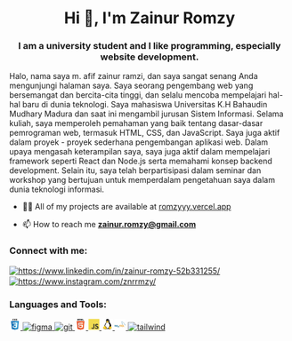 <h1 align="center">Hi 👋, I'm Zainur Romzy</h1>
<h3 align="center">I am a university student and I like programming, especially website development.</h3>

<p>Halo, nama saya m. afif zainur ramzi, dan saya sangat senang Anda mengunjungi halaman saya. Saya seorang pengembang web yang bersemangat dan bercita-cita tinggi, dan selalu mencoba mempelajari hal-hal baru di dunia teknologi. Saya mahasiswa Universitas K.H Bahaudin Mudhary Madura dan saat ini mengambil jurusan Sistem Informasi. Selama kuliah, saya memperoleh pemahaman yang baik tentang dasar-dasar pemrograman web, termasuk HTML, CSS, dan JavaScript. Saya juga aktif dalam proyek - proyek sederhana pengembangan aplikasi web. Dalam upaya mengasah keterampilan saya, saya juga aktif dalam mempelajari framework seperti React dan Node.js serta memahami konsep backend development. Selain itu, saya telah berpartisipasi dalam seminar dan workshop yang bertujuan untuk memperdalam pengetahuan saya dalam dunia teknologi informasi.</p>

- 👨‍💻 All of my projects are available at [romzyyy.vercel.app](romzyyy.vercel.app)

- 📫 How to reach me **zainur.romzy@gmail.com**

<h3 align="left">Connect with me:</h3>
<p align="left">
<a href="https://linkedin.com/in/https://www.linkedin.com/in/zainur-romzy-52b331255/" target="blank"><img align="center" src="https://raw.githubusercontent.com/rahuldkjain/github-profile-readme-generator/master/src/images/icons/Social/linked-in-alt.svg" alt="https://www.linkedin.com/in/zainur-romzy-52b331255/" height="20" width="30" /></a>
<a href="https://instagram.com/https://www.instagram.com/znrrmzy/" target="blank"><img align="center" src="https://raw.githubusercontent.com/rahuldkjain/github-profile-readme-generator/master/src/images/icons/Social/instagram.svg" alt="https://www.instagram.com/znrrmzy/" height="20" width="30" /></a>
</p>

<h3 align="left">Languages and Tools:</h3>
<p align="left"> <a href="https://www.w3schools.com/css/" target="_blank" rel="noreferrer"> <img src="https://raw.githubusercontent.com/devicons/devicon/master/icons/css3/css3-original-wordmark.svg" alt="css3" width="20" height="20"/> </a> <a href="https://www.figma.com/" target="_blank" rel="noreferrer"> <img src="https://www.vectorlogo.zone/logos/figma/figma-icon.svg" alt="figma" width="20" height="20"/> </a> <a href="https://git-scm.com/" target="_blank" rel="noreferrer"> <img src="https://www.vectorlogo.zone/logos/git-scm/git-scm-icon.svg" alt="git" width="20" height="20"/> </a> <a href="https://www.w3.org/html/" target="_blank" rel="noreferrer"> <img src="https://raw.githubusercontent.com/devicons/devicon/master/icons/html5/html5-original-wordmark.svg" alt="html5" width="20" height="20"/> </a> <a href="https://developer.mozilla.org/en-US/docs/Web/JavaScript" target="_blank" rel="noreferrer"> <img src="https://raw.githubusercontent.com/devicons/devicon/master/icons/javascript/javascript-original.svg" alt="javascript" width="20" height="20"/> </a> <a href="https://www.linux.org/" target="_blank" rel="noreferrer"> <img src="https://raw.githubusercontent.com/devicons/devicon/master/icons/linux/linux-original.svg" alt="linux" width="20" height="20"/> </a> <a href="https://www.mysql.com/" target="_blank" rel="noreferrer"> <img src="https://raw.githubusercontent.com/devicons/devicon/master/icons/mysql/mysql-original-wordmark.svg" alt="mysql" width="20" height="20"/> </a> <a href="https://tailwindcss.com/" target="_blank" rel="noreferrer"> <img src="https://www.vectorlogo.zone/logos/tailwindcss/tailwindcss-icon.svg" alt="tailwind" width="20" height="20"/> </a> </p>
